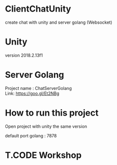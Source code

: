 # ClientChatUnity
create chat with unity and server golang (Websocket)

# Unity
version 2018.2.13f1

# Server Golang
Project name : ChatServerGolang  
Link: https://goo.gl/Et2NBg

# How to run this project
Open project with unity the same version

default port golang : 7878

# T.CODE Workshop
